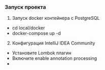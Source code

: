 ### Запуск проекта

1. Запуск docker контейнера с PostgreSQL
  * cd local/docker
  * docker-compose up -d

2. Конфигурация IntelliJ IDEA Community 
  * Установите Lombok плагин
  * Включите enable annotation processing
  * 